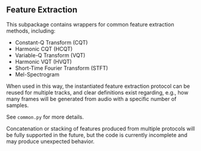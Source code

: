 ## Feature Extraction
This subpackage contains wrappers for common feature extraction methods, including:
 - Constant-Q Transform (CQT)
 - Harmonic CQT (HCQT)
 - Variable-Q Transform (VQT)
 - Harmonic VQT (HVQT)
 - Short-Time Fourier Transform (STFT)
 - Mel-Spectrogram

When used in this way, the instantiated feature extraction protocol can be reused for multiple tracks, and clear definitions exist regarding, e.g., how many frames will be generated from audio with a specific number of samples.


See ```common.py``` for more details.

Concatenation or stacking of features produced from multiple protocols will be fully supported in the future, but the code is currently incomplete and may produce unexpected behavior.
